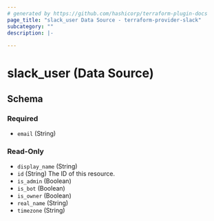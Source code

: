 ```yaml
---
# generated by https://github.com/hashicorp/terraform-plugin-docs
page_title: "slack_user Data Source - terraform-provider-slack"
subcategory: ""
description: |-
  
---
```


# slack_user (Data Source)





<!-- schema generated by tfplugindocs -->
## Schema

### Required

- `email` (String)

### Read-Only

- `display_name` (String)
- `id` (String) The ID of this resource.
- `is_admin` (Boolean)
- `is_bot` (Boolean)
- `is_owner` (Boolean)
- `real_name` (String)
- `timezone` (String)
